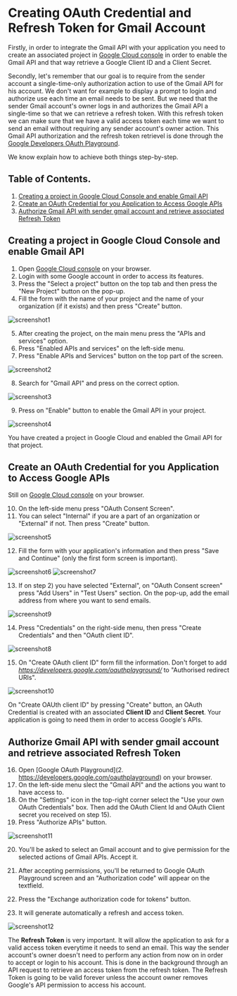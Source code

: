 # Creating OAuth Credential and Refresh Token for Gmail Account

Firstly, in order to integrate the Gmail API with your application you need to create an associated project in [Google Cloud console](https://console.cloud.google.com/) in order to enable the Gmail API and that way retrieve a Google Client ID and a Client Secret.

Secondly, let's remember that our goal is to require from the sender account a single-time-only authorization action to use of the Gmail API for his account. We don't want for example to display a prompt to login and authorize use each time an email needs to be sent. But we need that the sender Gmail account's owner logs in and authorizes the Gmail API a single-time so that we can retrieve a refresh token. With this refresh token we can make sure that we have a valid access token each time we want to send an email without requiring any sender account's owner action. This Gmail API authorization and the refresh token retrievel is done through the [Google Developers OAuth Playground](https://developers.google.com/oauthplayground/).

We know explain how to achieve both things step-by-step.

## Table of Contents.

1. [Creating a project in Google Cloud Console and enable Gmail API](#step1)
2. [Create an OAuth Credential for you Application to Access Google APIs](#step2)
3. [Authorize Gmail API with sender gmail account and retrieve associated Refresh Token](#step3)


<a name="step1"/>

## Creating a project in Google Cloud Console and enable Gmail API

1. Open [Google Cloud console](https://console.cloud.google.com/) on your browser.
2. Login with some Google account in order to access its features. 
3. Press the "Select a project" button on the top tab and then press the "New Project" button on the pop-up.
4. Fill the form with the name of your project and the name of your organization (if it exists) and then press "Create" button.

![screenshot1](./images/01_doc_image.png)

5. After creating the project, on the main menu press the "APIs and services" option.
6. Press "Enabled APIs and services" on the left-side menu.
7. Press "Enable APIs and Services" button on the top part of the screen.

![screenshot2](./images/02_doc_image.png)

8. Search for "Gmail API" and press on the correct option.

![screenshot3](./images/03_doc_image.png)

9. Press on "Enable" button to enable the Gmail API in your project.

![screenshot4](./images/04_doc_image.png)


You have created a project in Google Cloud and enabled the Gmail API for that project.


<a name="step2"/>

## Create an OAuth Credential for you Application to Access Google APIs

Still on [Google Cloud console](https://console.cloud.google.com/) on your browser.

10. On the left-side menu press "OAuth Consent Screen".
11. You can select "Internal" if you are a part of an organization or "External" if not. Then press "Create" button.

![screenshot5](./images/05_doc_image.png)

12. Fill the form with your application's information and then press "Save and Continue" (only the first form screen is important). 

![screenshot6](./images/06_doc_image.png)
![screenshot7](./images/07_doc_image.png)

13. If on step 2) you have selected "External", on "OAuth Consent screen" press "Add Users" in "Test Users" section. On the pop-up, add the email address from where you want to send emails. 

![screenshot9](./images/09_doc_image.png)

14. Press "Credentials" on the right-side menu, then press "Create Credentials" and then "OAuth client ID". 

![screenshot8](./images/08_doc_image.png)

15. On "Create OAuth client ID" form fill the information. Don't forget to add *https://developers.google.com/oauthplayground/* to "Authorised redirect URIs".

![screenshot10](./images/10_doc_image.png)

On "Create OAUth client ID" by pressing "Create" button, an OAuth Credential is created with an associated **Client ID** and **Client Secret**. Your application is going to need them in order to access Google's APIs.

<a name="step3"/>

## Authorize Gmail API with sender gmail account and retrieve associated Refresh Token

16. Open [Google OAuth Playground](2. https://developers.google.com/oauthplayground) on your browser.
17. On the left-side menu slect the "Gmail API" and the actions you want to have access to.
18. On the "Settings" icon in the top-right corner select the "Use your own OAuth Credentials" box. Then add the OAuth Client Id and OAuth Client secret you received on step 15). 
19. Press "Authorize APIs" button.

![screenshot11](./images/11_doc_image.png)

20. You'll be asked to select an Gmail account and to give permission for the selected actions of Gmail APIs. Accept it.

21. After accepting permissions, you'll be returned to Google OAuth Playground screen and an "Authorization code" will appear on the textfield. 

22. Press the "Exchange authorization code for tokens" button.

23. It will generate automatically a refresh and access token. 
 
 ![screenshot12](./images/12_doc_image.png)

The **Refresh Token** is very important. It will allow the application to ask for a valid access token everytime it needs to send an email. This way the sender account's owner doesn't need to perform any action from now on in order to accept or login to his account. This is done in the background through an API request to retrieve an access token from the refresh token.
The Refresh Token is going to be valid forever unless the account owner removes Google's API permission to access his account.
